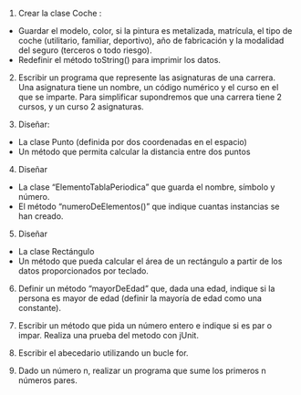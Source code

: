 1. Crear la clase Coche : 
  -  Guardar el modelo, color, si la pintura es metalizada, matrícula, el tipo de coche (utilitario,
     familiar, deportivo), año de fabricación y la modalidad del seguro (terceros o todo riesgo).
  -  Redefinir el método toString() para imprimir los datos.

2. Escribir un programa que represente las asignaturas de una carrera. Una asignatura tiene un
   nombre, un código numérico y el curso en el que se imparte.
   Para simplificar supondremos que una carrera tiene 2 cursos, y un curso 2 asignaturas.
  
3. Diseñar: 
  - La clase Punto (definida por dos coordenadas en el espacio)
  - Un método que permita calcular la distancia entre dos puntos

4. Diseñar
  - La clase “ElementoTablaPeriodica” que guarda el nombre, símbolo y número.
  - El método “numeroDeElementos()” que indique cuantas instancias se han creado.

5. Diseñar
  - La clase Rectángulo
  - Un método que pueda calcular el área de un rectángulo a partir de los datos
    proporcionados por teclado.

6. Definir un método “mayorDeEdad” que, dada una edad, indique si la persona es mayor de edad
   (definir la mayoría de edad como una constante).

7. Escribir un método que pida un número entero e indique si es par o impar. Realiza una prueba del metodo con jUnit.

8. Escribir el abecedario utilizando un bucle for.

9. Dado un número n, realizar un programa que sume los primeros n números pares.

